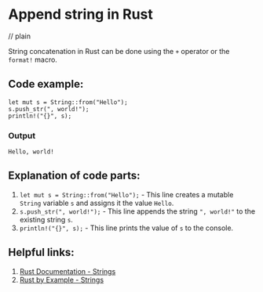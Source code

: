 # Append string in Rust
// plain

String concatenation in Rust can be done using the `+` operator or the `format!` macro.

## Code example:

```
let mut s = String::from("Hello");
s.push_str(", world!");
println!("{}", s);
```

### Output

`Hello, world!`

## Explanation of code parts:

1. `let mut s = String::from("Hello");` - This line creates a mutable `String` variable `s` and assigns it the value `Hello`.
2. `s.push_str(", world!");` - This line appends the string `", world!"` to the existing string `s`.
3. `println!("{}", s);` - This line prints the value of `s` to the console.

## Helpful links:

1. [Rust Documentation - Strings](https://doc.rust-lang.org/book/ch08-02-strings.html)
2. [Rust by Example - Strings](https://doc.rust-lang.org/rust-by-example/strings.html)
